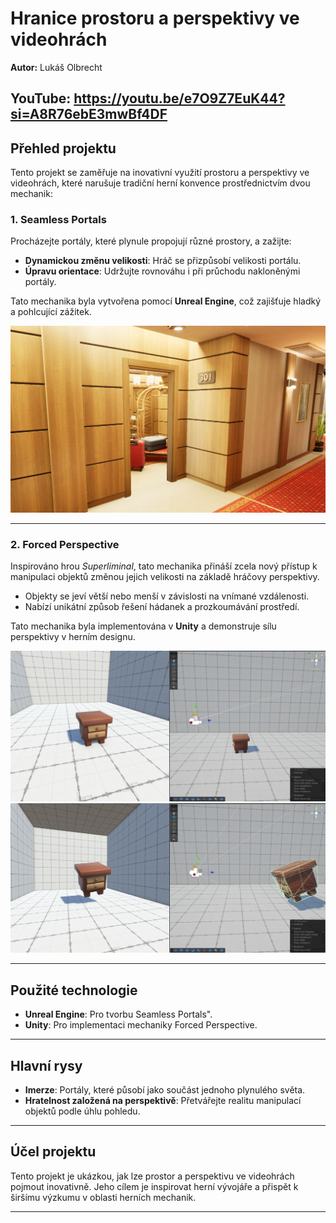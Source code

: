 # **Hranice prostoru a perspektivy ve videohrách**  

**Autor:** Lukáš Olbrecht  

**YouTube:** https://youtu.be/e7O9Z7EuK44?si=A8R76ebE3mwBf4DF
---

## **Přehled projektu**  
Tento projekt se zaměřuje na inovativní využití prostoru a perspektivy ve videohrách, které narušuje tradiční herní konvence prostřednictvím dvou mechanik:  

### **1. Seamless Portals**  
Procházejte portály, které plynule propojují různé prostory, a zažijte:  
- **Dynamickou změnu velikosti**: Hráč se přizpůsobí velikosti portálu.  
- **Úpravu orientace**: Udržujte rovnováhu i při průchodu nakloněnými portály.  

Tato mechanika byla vytvořena pomocí **Unreal Engine**, což zajišťuje hladký a pohlcující zážitek.  

![Bezešvý portál](./Images/seamless-portal.png)  

---

### **2. Forced Perspective**  
Inspirováno hrou *Superliminal*, tato mechanika přináší zcela nový přístup k manipulaci objektů změnou jejich velikosti na základě hráčovy perspektivy.  
- Objekty se jeví větší nebo menší v závislosti na vnímané vzdálenosti.  
- Nabízí unikátní způsob řešení hádanek a prozkoumávání prostředí.  

Tato mechanika byla implementována v **Unity** a demonstruje sílu perspektivy v herním designu.  

![Nucená perspektiva](./Images/forced-perspective-1.png)  
![Nucená perspektiva](./Images/forced-perspective-2.png)  

---

## **Použité technologie**  
- **Unreal Engine**: Pro tvorbu Seamless Portals".
- **Unity**: Pro implementaci mechaniky Forced Perspective.  

---

## **Hlavní rysy**  
- **Imerze**: Portály, které působí jako součást jednoho plynulého světa.  
- **Hratelnost založená na perspektivě**: Přetvářejte realitu manipulací objektů podle úhlu pohledu.  

---

## **Účel projektu**  
Tento projekt je ukázkou, jak lze prostor a perspektivu ve videohrách pojmout inovativně. Jeho cílem je inspirovat herní vývojáře a přispět k širšímu výzkumu v oblasti herních mechanik.  

---